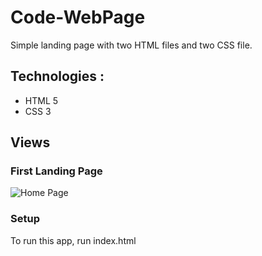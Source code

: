 ﻿# Code-WebPage

Simple landing page with two HTML files and two CSS file.

## Technologies :

* HTML 5
* CSS 3

## Views

### First Landing Page

![Home Page](https://i.imgur.com/mDLQdYB.png)


### Setup

To run this app, run index.html
